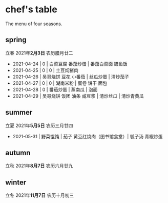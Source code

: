 # chef's table

The menu of four seasons.

## spring

立春 2021年**2月3日** 农历腊月廿二

- 2021-04-24 | 0 | 白菜豆腐 番茄炒蛋 | 番茄白菜面 鳗鱼饭
- 2021-04-25 | 0 | 0 | 土豆炖猪肉
- 2021-04-26 | 吴哥烧饼 豆花 小番茄 | 丝瓜炒蛋 | 清炒茄子
- 2021-04-27 | 0 | 0 | 湖南米粉 | 蛋卷 饼干 面包
- 2021-04-28 | 0 | 番茄炒蛋 | 蒸南瓜 | 泡面
- 2021-04-29 | 吴哥烧饼 饭团 油条 咸豆浆 | 清炒丝瓜 | 清炒青黄瓜

## summer

立夏 2021年**5月5日** 农历三月廿四

- 2021-05-31 | 野菜馄饨 | 茄子 黄豆红烧肉（图书馆食堂）| 瓠子汤 青椒炒蛋

## autumn

立秋 2021年**8月7日** 农历六月廿九

## winter

立冬 2021年**11月7日** 农历十月初三
